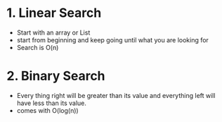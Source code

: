 # 1. Linear Search

- Start with an array or List
- start from beginning and keep going until what you are looking for
- Search is O(n)

# 2. Binary Search

- Every thing right will be greater than its value and everything left will have less than its value.
- comes with O(log(n))
